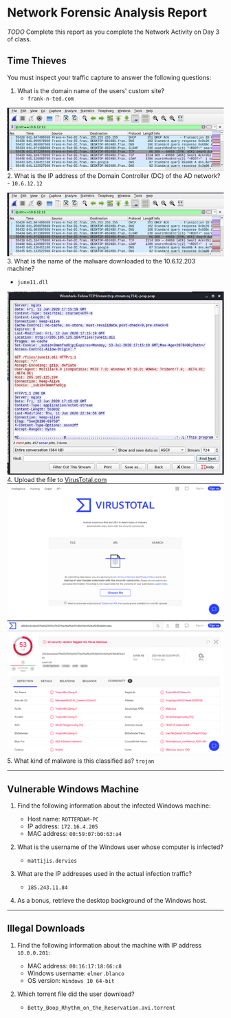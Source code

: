 # Network Forensic Analysis Report

_TODO_ Complete this report as you complete the Network Activity on Day 3 of class.

## Time Thieves 
You must inspect your traffic capture to answer the following questions:

1. What is the domain name of the users' custom site?
    - `frank-n-ted.com`

![](Resources/2.1.png)
2. What is the IP address of the Domain Controller (DC) of the AD network?
    - `10.6.12.12`

![](Resources/2.1.png)
3. What is the name of the malware downloaded to the 10.6.12.203 machine?
   - `june11.dll`

![](Resources/2.2.png)
4. Upload the file to [VirusTotal.com](https://www.virustotal.com/gui/)
![](Resources/2.3.png)
![](Resources/2.4.png)
5. What kind of malware is this classified as?
    `trojan`

---

## Vulnerable Windows Machine

1. Find the following information about the infected Windows machine:
    - Host name: `ROTTERDAM-PC`
    - IP address: `172.16.4.205`
    - MAC address: `00:59:07:b0:63:a4`
    
2. What is the username of the Windows user whose computer is infected?
    - `mattijis.dervies`
3. What are the IP addresses used in the actual infection traffic?
    - `185.243.11.84`
4. As a bonus, retrieve the desktop background of the Windows host.

---

## Illegal Downloads

1. Find the following information about the machine with IP address `10.0.0.201`:
    - MAC address: `00:16:17:18:66:c8`
    - Windows username: `elmer.blanco`
    - OS version: `Windows 10 64-bit`

2. Which torrent file did the user download?
    - `Betty_Boop_Rhythm_on_the_Reservation.avi.torrent`
    
